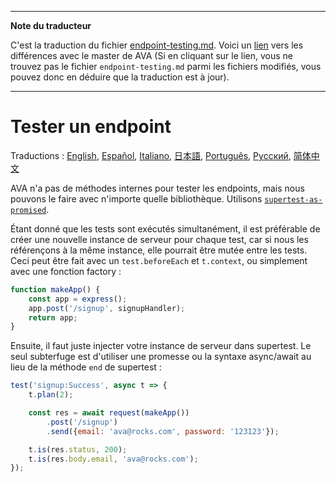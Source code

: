 ___
**Note du traducteur**

C'est la traduction du fichier [endpoint-testing.md](https://github.com/avajs/ava/blob/master/docs/recipes/endpoint-testing.md). Voici un [lien](https://github.com/avajs/ava/compare/195390ec1db90cf7d394407c846a69fbaa08806d...master#diff-aee54ab6a703c02779edb3ebbb35e96f) vers les différences avec le master de AVA (Si en cliquant sur le lien, vous ne trouvez pas le fichier `endpoint-testing.md` parmi les fichiers modifiés, vous pouvez donc en déduire que la traduction est à jour).
___
# Tester un endpoint

Traductions : [English](https://github.com/avajs/ava/blob/master/docs/recipes/endpoint-testing.md), [Español](https://github.com/avajs/ava-docs/blob/master/es_ES/docs/recipes/endpoint-testing.md), [Italiano](https://github.com/avajs/ava-docs/blob/master/it_IT/recipes/endpoint-testing.md),  [日本語](https://github.com/avajs/ava-docs/blob/master/ja_JP/docs/recipes/endpoint-testing.md), [Português](https://github.com/avajs/ava-docs/blob/master/pt_BR/docs/recipes/endpoint-testing.md), [Русский](https://github.com/avajs/ava-docs/blob/master/ru_RU/docs/recipes/endpoint-testing.md), [简体中文](https://github.com/avajs/ava-docs/blob/master/zh_CN/docs/recipes/endpoint-testing.md)

AVA n'a pas de méthodes internes pour tester les endpoints, mais nous pouvons le faire avec n'importe quelle bibliothèque. Utilisons [`supertest-as-promised`](https://github.com/WhoopInc/supertest-as-promised).

Étant donné que les tests sont exécutés simultanément, il est préférable de créer une nouvelle instance de serveur pour chaque test, car si nous les référençons à la même instance, elle pourrait être mutée entre les tests. Ceci peut être fait avec un `test.beforeEach` et `t.context`, ou simplement avec une fonction factory :

```js
function makeApp() {
	const app = express();
	app.post('/signup', signupHandler);
	return app;
}
```

Ensuite, il faut juste injecter votre instance de serveur dans supertest. Le seul subterfuge est d'utiliser une promesse ou la syntaxe async/await au lieu de la méthode `end` de supertest :

```js
test('signup:Success', async t => {
	t.plan(2);

	const res = await request(makeApp())
		.post('/signup')
		.send({email: 'ava@rocks.com', password: '123123'});

	t.is(res.status, 200);
	t.is(res.body.email, 'ava@rocks.com');
});
```

